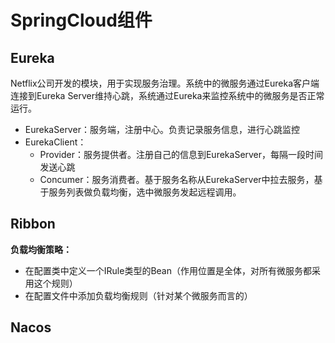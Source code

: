 # SpringCloud组件

## Eureka

Netflix公司开发的模块，用于实现服务治理。系统中的微服务通过Eureka客户端连接到Eureka Server维持心跳，系统通过Eureka来监控系统中的微服务是否正常运行。

+ EurekaServer：服务端，注册中心。负责记录服务信息，进行心跳监控
+ EurekaClient：
  + Provider：服务提供者。注册自己的信息到EurekaServer，每隔一段时间发送心跳
  + Concumer：服务消费者。基于服务名称从EurekaServer中拉去服务，基于服务列表做负载均衡，选中微服务发起远程调用。



## Ribbon

 

**负载均衡策略：**

+ 在配置类中定义一个IRule类型的Bean（作用位置是全体，对所有微服务都采用这个规则）
+ 在配置文件中添加负载均衡规则（针对某个微服务而言的）





## Nacos

